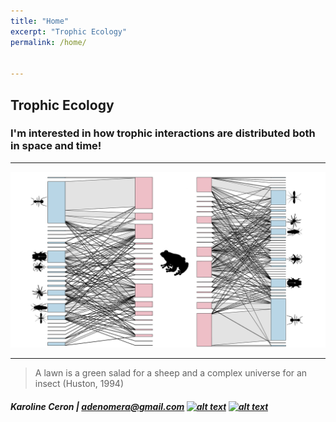 ```yaml
---
title: "Home"
excerpt: "Trophic Ecology"
permalink: /home/


---
```


## Trophic Ecology 

### I'm interested in how trophic interactions are distributed both in space and time!

---

![rede](Figure.jpg)

---

> A lawn is a green salad for a sheep and a complex universe for an insect (Huston, 1994)

##### Karoline Ceron | <adenomera@gmail.com>  [![alt text][1.1]][1]  [![alt text][6.1]][6]
 
 [1.1]: http://i.imgur.com/tXSoThF.png (twitter icon with padding)
 
  [1]: http://www.twitter.com/ceronkarol 
  
  
  
  [6.1]: http://i.imgur.com/0o48UoR.png (github icon with padding)
 
 [6]: http://www.github.com/karolceron      




